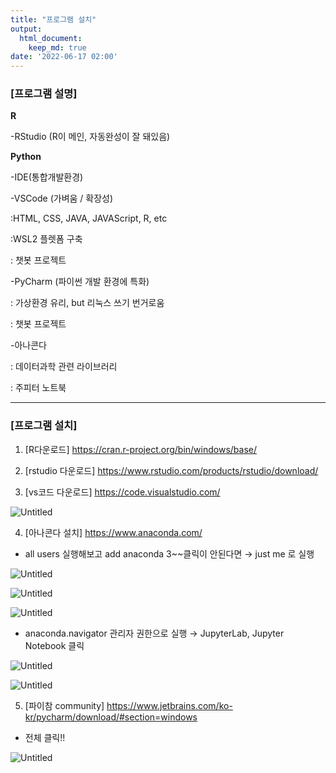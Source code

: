 ```yaml
---
title: "프로그램 설치"
output:
  html_document:
    keep_md: true
date: '2022-06-17 02:00'
---
```

### [프로그램 설명]

**R**

-RStudio (R이 메인, 자동완성이 잘 돼있음)

**Python**

-IDE(통합개발환경)

-VSCode (가벼움 / 확장성)

:HTML, CSS, JAVA, JAVAScript, R, etc

:WSL2 플렛폼 구축

: 챗봇 프로젝트

-PyCharm (파이썬 개발 환경에 특화)

: 가상환경 유리, but 리눅스 쓰기 번거로움

: 챗봇 프로젝트

-아나콘다

: 데이터과학 관련 라이브러리

: 주피터 노트북

---

### [프로그램 설치]

1. [R다운로드]
https://cran.r-project.org/bin/windows/base/

2. [rstudio 다운로드]
https://www.rstudio.com/products/rstudio/download/

3. [vs코드 다운로드]
https://code.visualstudio.com/

![Untitled](images/program_download/Untitled.png)

4. [아나콘다 설치]
https://www.anaconda.com/
- all users 실행해보고 add anaconda 3~~클릭이 안된다면 → just me 로 실행

![Untitled](images/program_download/Untitled%201.png)

![Untitled](images/program_download/Untitled%202.png)

![Untitled](images/program_download/Untitled%203.png)

- anaconda.navigator 관리자 권한으로 실행 → JupyterLab, Jupyter Notebook 클릭

![Untitled](images/program_download/Untitled%204.png)

![Untitled](images/program_download/Untitled%205.png)

5. [파이참 community]
https://www.jetbrains.com/ko-kr/pycharm/download/#section=windows
- 전체 클릭!!

![Untitled](images/program_download/Untitled%206.png)